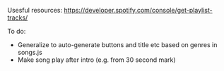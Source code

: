 Usesful resources:
https://developer.spotify.com/console/get-playlist-tracks/

To do:
* Generalize to auto-generate buttons and title etc based on genres in songs.js
* Make song play after intro (e.g. from 30 second mark)